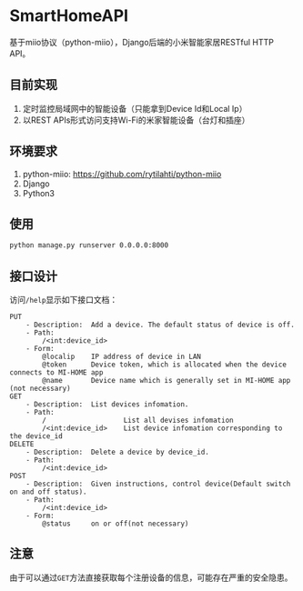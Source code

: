 # SmartHomeAPI

基于miio协议（python-miio），Django后端的小米智能家居RESTful HTTP API。

## 目前实现

1. 定时监控局域网中的智能设备（只能拿到Device Id和Local Ip）
2. 以REST APIs形式访问支持Wi-Fi的米家智能设备（台灯和插座）

## 环境要求

1. python-miio: https://github.com/rytilahti/python-miio
2. Django
3. Python3

## 使用

```bash
python manage.py runserver 0.0.0.0:8000
```

## 接口设计

访问`/help`显示如下接口文档：

```
PUT
    - Description:  Add a device. The default status of device is off.
    - Path:
        /<int:device_id>
    - Form:
        @localip    IP address of device in LAN
        @token      Device token, which is allocated when the device connects to MI-HOME app
        @name       Device name which is generally set in MI-HOME app (not necessary)
GET
    - Description:  List devices infomation.
    - Path:
        /                   List all devises infomation
        /<int:device_id>    List device infomation corresponding to the device_id
DELETE
    - Description:  Delete a device by device_id.
    - Path:
        /<int:device_id>
POST
    - Description:  Given instructions, control device(Default switch on and off status).
    - Path:
        /<int:device_id>
    - Form:
        @status     on or off(not necessary)
```



## 注意

由于可以通过`GET`方法直接获取每个注册设备的信息，可能存在严重的安全隐患。
